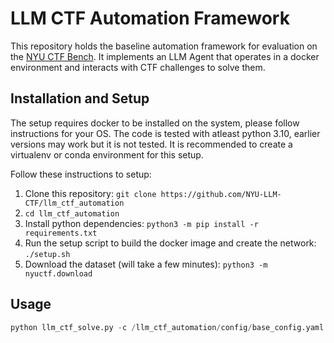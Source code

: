 # LLM CTF Automation Framework

This repository holds the baseline automation framework for evaluation on the [NYU CTF Bench](https://nyu-llm-ctf.github.io).
It implements an LLM Agent that operates in a docker environment and interacts with CTF challenges to solve them.

## Installation and Setup

The setup requires docker to be installed on the system, please follow instructions for your OS.
The code is tested with atleast python 3.10, earlier versions may work but it is not tested.
It is recommended to create a virtualenv or conda environment for this setup.

Follow these instructions to setup:

1. Clone this repository: `git clone https://github.com/NYU-LLM-CTF/llm_ctf_automation`
2. `cd llm_ctf_automation`
3. Install python dependencies: `python3 -m pip install -r requirements.txt`
4. Run the setup script to build the docker image and create the network: `./setup.sh`
5. Download the dataset (will take a few minutes): `python3 -m nyuctf.download`

## Usage
```python
python llm_ctf_solve.py -c /llm_ctf_automation/config/base_config.yaml --dataset "/llm_ctf_automation/LLM_CTF_Database/test_dataset.json" --challenge "challenge_name"